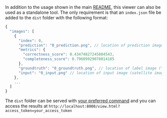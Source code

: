 In addition to the usage shown in the main [README](https://github.com/developmentseed/skynet-train#quick-start), this viewer can also be used as a standalone tool. The only requirement is that an `index.json` file be added to the `dist` folder with the following format:

```js
{
  "images": [
    {
      "index": 0,
      "prediction": "0_prediction.png", // location of prediction image
      "metrics": {
        "correctness_score": 0.43474827245804543,
        "completeness_score": 0.79609929078014185 
      },
      "groundtruth": "0_groundtruth.png", // location of label image ("groundtruth")
      "input": "0_input.png" // location of input image (satellite imagery in this case)
    },
    ...
  ]
}
```

The `dist` folder can be served with [your preferred command](https://gist.github.com/willurd/5720255) and you can access the results at `http://localhost:8000/view.html?access_token=your_access_token`
